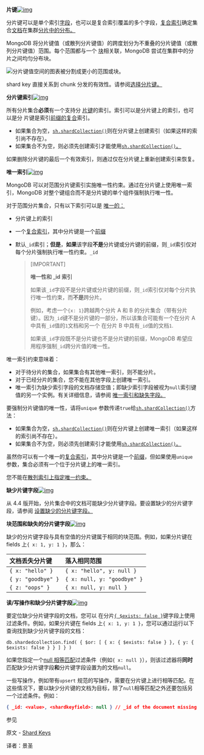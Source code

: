 **片键**[![img](https://www.mongodb.com/docs/manual/assets/link.svg)](https://www.mongodb.com/docs/manual/core/sharding-shard-key/#shard-keys)

分片键可以是单个索引[字段](https://www.mongodb.com/docs/manual/reference/glossary/#std-term-field)，也可以是复合索引覆盖的多个字段，[复合索引](https://www.mongodb.com/docs/manual/reference/glossary/#std-term-compound-index)确定集合[文档](https://www.mongodb.com/docs/manual/reference/glossary/#std-term-document)在集群[分片中的分布。](https://www.mongodb.com/docs/manual/reference/glossary/#std-term-shard)

MongoDB 将分片键值（或散列分片键值）的跨度划分为不重叠的分片键值（或散列分片键值）范围。每个范围都与一个 [块](https://www.mongodb.com/docs/manual/reference/glossary/#std-term-chunk)相关联，MongoDB 尝试在集群中的分片之间均匀分布块。

![分片键值空间的图表被分割成更小的范围或块。](https://www.mongodb.com/docs/manual/images/sharding-range-based.bakedsvg.svg)

shard key 直接关系到 chunk 分发的有效性。请参阅[选择分片键。](https://www.mongodb.com/docs/manual/core/sharding-choose-a-shard-key/#std-label-sharding-shard-key-selection)

**分片键索引**[![img](https://www.mongodb.com/docs/manual/assets/link.svg)](https://www.mongodb.com/docs/manual/core/sharding-shard-key/#shard-key-indexes)

所有分片集合**必须**有一个支持分 [片键](https://www.mongodb.com/docs/manual/reference/glossary/#std-term-shard-key)的索引。索引可以是分片键上的索引，也可以是分 片键是索引[前缀的](https://www.mongodb.com/docs/manual/core/index-compound/#std-label-compound-index-prefix)[复合](https://www.mongodb.com/docs/manual/reference/glossary/#std-term-compound-index)索引。

- 如果集合为空，[`sh.shardCollection()`](https://www.mongodb.com/docs/manual/reference/method/sh.shardCollection/#mongodb-method-sh.shardCollection)则在分片键上创建索引（如果这样的索引尚不存在）。
- 如果集合不为空，则必须先创建索引才能使用[`sh.shardCollection()`。](https://www.mongodb.com/docs/manual/reference/method/sh.shardCollection/#mongodb-method-sh.shardCollection)

如果删除分片键的最后一个有效索引，则通过仅在分片键上重新创建索引来恢复。

**唯一索引**[![img](https://www.mongodb.com/docs/manual/assets/link.svg)](https://www.mongodb.com/docs/manual/core/sharding-shard-key/#unique-indexes)

MongoDB 可以对范围分片键索引实施唯一性约束。通过在分片键上使用唯一索引，MongoDB 对整个键组合而不是分片键的单个组件强制执行唯一性。

对于范围分片集合，只有以下索引可以是 [唯一的：](https://www.mongodb.com/docs/manual/core/index-unique/)

- 分片键上的索引

- 一个[复合索引](https://www.mongodb.com/docs/manual/reference/glossary/#std-term-compound-index)，其中分片键是一个[前缀](https://www.mongodb.com/docs/manual/core/index-compound/#std-label-compound-index-prefix)

- 默认`_id`索引；**但是**，**如果**该字段**不是**分片键或分片键的前缀，则`_id`索引仅对每个分片强制执行唯一性约束。`_id`

  >[IMPORTANT]
  >
  >**唯一性和 _id 索引**
  >
  >如果该`_id`字段不是分片键或分片键的前缀，则`_id`索引仅对每个分片执行唯一性约束，而**不是**跨分片。
  >
  >例如，考虑一个`{x: 1}`跨越两个分片 A 和 B 的分片集合（带有分片键）。因为`_id`键不是分片键的一部分，所以该集合可能有一个在分片 A 中具有`_id`值的`1`文档和另一个 在分片 B 中具有`_id`值的文档`1`.
  >
  >如果该`_id`字段既不是分片键也不是分片键的前缀，MongoDB 希望应用程序强制`_id`跨分片值的唯一性。

唯一索引约束意味着：

- 对于待分片的集合，如果集合有其他唯一索引，则不能分片。
- 对于已经分片的集合，您不能在其他字段上创建唯一索引。
- 唯一索引为缺少索引字段的文档存储空值；即缺少索引字段被视为`null`索引键值的另一个实例。有关详细信息，请参阅 [唯一索引和缺失字段。](https://www.mongodb.com/docs/manual/core/index-unique/#std-label-unique-index-and-missing-field)

要强制分片键值的唯一性，请将`unique` 参数传递`true`给[`sh.shardCollection()`](https://www.mongodb.com/docs/manual/reference/method/sh.shardCollection/#mongodb-method-sh.shardCollection)方法：

- 如果集合为空，[`sh.shardCollection()`](https://www.mongodb.com/docs/manual/reference/method/sh.shardCollection/#mongodb-method-sh.shardCollection)则在分片键上创建唯一索引（如果这样的索引尚不存在）。
- 如果集合不为空，则必须先创建索引才能使用[`sh.shardCollection()`。](https://www.mongodb.com/docs/manual/reference/method/sh.shardCollection/#mongodb-method-sh.shardCollection)

虽然你可以有一个唯一的[复合索引](https://www.mongodb.com/docs/manual/reference/glossary/#std-term-compound-index)，其中分片键是一个[前缀](https://www.mongodb.com/docs/manual/core/index-compound/#std-label-compound-index-prefix)，但如果使用`unique` 参数，集合必须有一个位于分片键上的唯一索引。

您不能在[散列索引上指定唯一约束。](https://www.mongodb.com/docs/manual/core/index-hashed/#std-label-index-type-hashed)

**缺少片键字段**[![img](https://www.mongodb.com/docs/manual/assets/link.svg)](https://www.mongodb.com/docs/manual/core/sharding-shard-key/#missing-shard-key-fields)

从 4.4 版开始，分片集合中的文档可能缺少分片键字段。要设置缺少的分片键字段，请参阅 [设置缺少的分片键字段。](https://www.mongodb.com/docs/manual/core/sharding-set-missing-shard-key-fields/#std-label-shard-key-missing-set)

**块范围和缺失的分片键字段**[![img](https://www.mongodb.com/docs/manual/assets/link.svg)](https://www.mongodb.com/docs/manual/core/sharding-shard-key/#chunk-range-and-missing-shard-key-fields)

缺少的分片键字段与具有空值的分片键属于相同的块范围。例如，如果分片键在 fields 上`{ x: 1, y: 1 }`，那么：

| 文档丢失分片键     | 落入相同范围                |
| :----------------- | :-------------------------- |
| `{ x: "hello" }`   | `{ x: "hello", y: null }`   |
| `{ y: "goodbye" }` | `{ x: null, y: "goodbye" }` |
| `{ z: "oops" }`    | `{ x: null, y: null }`      |

**读/写操作和缺少分片键字段**[![img](https://www.mongodb.com/docs/manual/assets/link.svg)](https://www.mongodb.com/docs/manual/core/sharding-shard-key/#read-write-operations-and-missing-shard-key-fields)

要定位缺少分片键字段的文档，您可以 在分片[`{ $exists: false }`](https://www.mongodb.com/docs/manual/reference/operator/query/exists/#mongodb-query-op.-exists)键字段上使用过滤条件。例如，如果分片键在 fields 上`{ x: 1, y: 1 }`，您可以通过运行以下查询找到缺少分片键字段的文档：

```shell
db.shardedcollection.find( { $or: [ { x: { $exists: false } }, { y: { $exists: false } } ] } )
```

如果您指定一个[null 相等匹配](https://www.mongodb.com/docs/manual/tutorial/query-for-null-fields/)过滤条件（例如`{ x: null }`），则该过滤器将**同时**匹配缺少分片键字段**和**分片键字段设置为的文档`null`。

一些写操作，例如带有`upsert` 规范的写操作，需要在分片键上进行相等匹配。在这些情况下，要以缺少分片键的文档为目标，除了`null`相等匹配之外还要包括另一个过滤条件。例如：

```json
{ _id: <value>, <shardkeyfield>: null } // _id of the document missing shard key
```

 参见

原文 - [Shard Keys]( https://docs.mongodb.com/manual/core/sharding-shard-key/ )

译者：景圣
